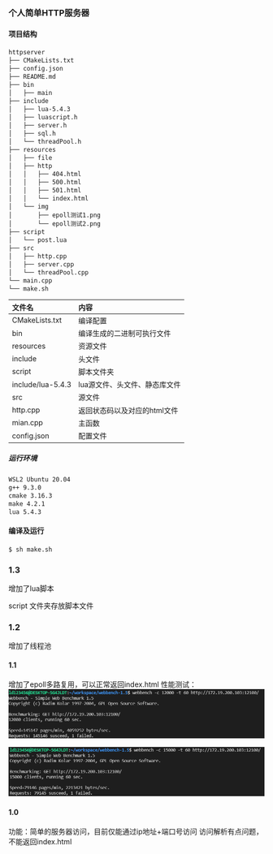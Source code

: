 ### 个人简单HTTP服务器

#### 项目结构

```
httpserver
├── CMakeLists.txt
├── config.json
├── README.md
├── bin
│   ├── main
├── include
│   ├── lua-5.4.3
│   ├── luascript.h
│   ├── server.h
│   ├── sql.h
│   └── threadPool.h
├── resources
│   ├── file
│   ├── http
│   │   ├── 404.html
│   │   ├── 500.html
│   │   ├── 501.html
│   │   └── index.html
│   └── img
│       ├── epoll测试1.png
│       └── epoll测试2.png
├── script
│   └── post.lua
├── src
│   ├── http.cpp
│   ├── server.cpp
│   └── threadPool.cpp
└── main.cpp
└── make.sh
```

|文件名|内容|
|:--|:--|
|CMakeLists.txt|编译配置|
|bin|编译生成的二进制可执行文件|
|resources|资源文件|
|include|头文件|
|script|脚本文件夹|
|include/lua-5.4.3|lua源文件、头文件、静态库文件|
|src|源文件|
|http.cpp|返回状态码以及对应的html文件|
|mian.cpp|主函数|
|config.json|配置文件|


##### 运行环境
```
WSL2 Ubuntu 20.04
g++ 9.3.0
cmake 3.16.3
make 4.2.1
lua 5.4.3
```

#### 编译及运行
```shell
$ sh make.sh
```



### 1.3
增加了lua脚本

script 文件夹存放脚本文件


### 1.2
增加了线程池


#### 1.1
增加了epoll多路复用，可以正常返回index.html
性能测试：
![](https://github.com/foregic/myhttp/blob/main/resources/img/epoll%E6%B5%8B%E8%AF%951.png)

![](https://github.com/foregic/myhttp/blob/main/resources/img/epoll%E6%B5%8B%E8%AF%952.png)

#### 1.0
功能：简单的服务器访问，目前仅能通过ip地址+端口号访问
访问解析有点问题，不能返回index.html




